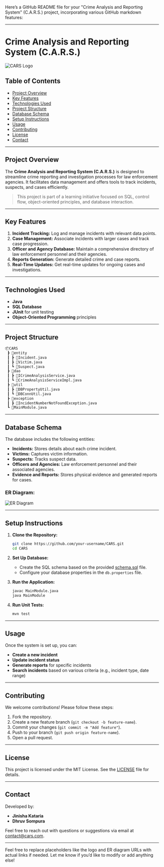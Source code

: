 Here’s a GitHub README file for your "Crime Analysis and Reporting System" (C.A.R.S.) project, incorporating various GitHub markdown features:

---

# Crime Analysis and Reporting System (C.A.R.S.)

![CARS Logo](https://www.example.com/logo.png)

## Table of Contents
- [Project Overview](#project-overview)
- [Key Features](#key-features)
- [Technologies Used](#technologies-used)
- [Project Structure](#project-structure)
- [Database Schema](#database-schema)
- [Setup Instructions](#setup-instructions)
- [Usage](#usage)
- [Contributing](#contributing)
- [License](#license)
- [Contact](#contact)

---

## Project Overview
The **Crime Analysis and Reporting System (C.A.R.S.)** is designed to streamline crime reporting and investigation processes for law enforcement agencies. It facilitates data management and offers tools to track incidents, suspects, and cases efficiently.

> This project is part of a learning initiative focused on SQL, control flow, object-oriented principles, and database interaction.

---

## Key Features
1. **Incident Tracking:** Log and manage incidents with relevant data points.
2. **Case Management:** Associate incidents with larger cases and track case progression.
3. **Officer and Agency Database:** Maintain a comprehensive directory of law enforcement personnel and their agencies.
4. **Reports Generation:** Generate detailed crime and case reports.
5. **Real-Time Updates:** Get real-time updates for ongoing cases and investigations.

---

## Technologies Used
- **Java**
- **SQL Database**
- **JUnit** for unit testing
- **Object-Oriented Programming** principles

---

## Project Structure
```bash
📦CARS
 ┣ 📂entity
 ┃ ┣ 📜Incident.java
 ┃ ┣ 📜Victim.java
 ┃ ┗ 📜Suspect.java
 ┣ 📂dao
 ┃ ┣ 📜ICrimeAnalysisService.java
 ┃ ┗ 📜CrimeAnalysisServiceImpl.java
 ┣ 📂util
 ┃ ┣ 📜DBPropertyUtil.java
 ┃ ┗ 📜DBConnUtil.java
 ┣ 📂exception
 ┃ ┣ 📜IncidentNumberNotFoundException.java
 ┗ 📜MainModule.java
```

---

## Database Schema
The database includes the following entities:
- **Incidents:** Stores details about each crime incident.
- **Victims:** Captures victim information.
- **Suspects:** Tracks suspect data.
- **Officers and Agencies:** Law enforcement personnel and their associated agencies.
- **Evidence and Reports:** Stores physical evidence and generated reports for cases.

### ER Diagram:
![ER Diagram](https://www.example.com/er-diagram.png)

---

## Setup Instructions
1. **Clone the Repository:**
    ```bash
    git clone https://github.com/your-username/CARS.git
    cd CARS
    ```

2. **Set Up Database:**
    - Create the SQL schema based on the provided [schema.sql](schema.sql) file.
    - Configure your database properties in the `db.properties` file.

3. **Run the Application:**
    ```bash
    javac MainModule.java
    java MainModule
    ```

4. **Run Unit Tests:**
    ```bash
    mvn test
    ```

---

## Usage
Once the system is set up, you can:
- **Create a new incident**
- **Update incident status**
- **Generate reports** for specific incidents
- **Search incidents** based on various criteria (e.g., incident type, date range)

---

## Contributing
We welcome contributions! Please follow these steps:
1. Fork the repository.
2. Create a new feature branch (`git checkout -b feature-name`).
3. Commit your changes (`git commit -m "Add feature"`).
4. Push to your branch (`git push origin feature-name`).
5. Open a pull request.

---

## License
This project is licensed under the MIT License. See the [LICENSE](LICENSE) file for details.

---

## Contact
Developed by:
- **Jinisha Kataria**
- **Dhruv Sompura**

Feel free to reach out with questions or suggestions via email at [contact@cars.com](mailto:contact@cars.com).

---

Feel free to replace placeholders like the logo and ER diagram URLs with actual links if needed. Let me know if you’d like to modify or add anything else!
